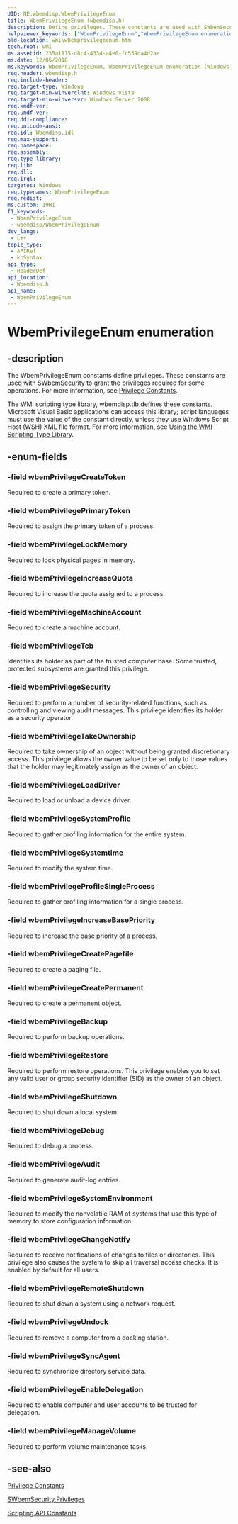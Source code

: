 ```yaml
---
UID: NE:wbemdisp.WbemPrivilegeEnum
title: WbemPrivilegeEnum (wbemdisp.h)
description: Define privileges. These constants are used with SWbemSecurity to grant the privileges required for some operations.
helpviewer_keywords: ["WbemPrivilegeEnum","WbemPrivilegeEnum enumeration [Windows Management Instrumentation]","wbemPrivilegeAudit","wbemPrivilegeBackup","wbemPrivilegeChangeNotify","wbemPrivilegeCreatePagefile","wbemPrivilegeCreatePermanent","wbemPrivilegeCreateToken","wbemPrivilegeDebug","wbemPrivilegeEnableDelegation","wbemPrivilegeIncreaseBasePriority","wbemPrivilegeIncreaseQuota","wbemPrivilegeLoadDriver","wbemPrivilegeLockMemory","wbemPrivilegeMachineAccount","wbemPrivilegeManageVolume","wbemPrivilegePrimaryToken","wbemPrivilegeProfileSingleProcess","wbemPrivilegeRemoteShutdown","wbemPrivilegeRestore","wbemPrivilegeSecurity","wbemPrivilegeShutdown","wbemPrivilegeSyncAgent","wbemPrivilegeSystemEnvironment","wbemPrivilegeSystemProfile","wbemPrivilegeSystemtime","wbemPrivilegeTakeOwnership","wbemPrivilegeTcb","wbemPrivilegeUndock","wbemdisp/WbemPrivilegeEnum","wbemdisp/wbemPrivilegeAudit","wbemdisp/wbemPrivilegeBackup","wbemdisp/wbemPrivilegeChangeNotify","wbemdisp/wbemPrivilegeCreatePagefile","wbemdisp/wbemPrivilegeCreatePermanent","wbemdisp/wbemPrivilegeCreateToken","wbemdisp/wbemPrivilegeDebug","wbemdisp/wbemPrivilegeEnableDelegation","wbemdisp/wbemPrivilegeIncreaseBasePriority","wbemdisp/wbemPrivilegeIncreaseQuota","wbemdisp/wbemPrivilegeLoadDriver","wbemdisp/wbemPrivilegeLockMemory","wbemdisp/wbemPrivilegeMachineAccount","wbemdisp/wbemPrivilegeManageVolume","wbemdisp/wbemPrivilegePrimaryToken","wbemdisp/wbemPrivilegeProfileSingleProcess","wbemdisp/wbemPrivilegeRemoteShutdown","wbemdisp/wbemPrivilegeRestore","wbemdisp/wbemPrivilegeSecurity","wbemdisp/wbemPrivilegeShutdown","wbemdisp/wbemPrivilegeSyncAgent","wbemdisp/wbemPrivilegeSystemEnvironment","wbemdisp/wbemPrivilegeSystemProfile","wbemdisp/wbemPrivilegeSystemtime","wbemdisp/wbemPrivilegeTakeOwnership","wbemdisp/wbemPrivilegeTcb","wbemdisp/wbemPrivilegeUndock","wmi.wbemprivilegeenum"]
old-location: wmi\wbemprivilegeenum.htm
tech.root: wmi
ms.assetid: 235a1115-d8c4-4334-a4e0-fc539da4d2ae
ms.date: 12/05/2018
ms.keywords: WbemPrivilegeEnum, WbemPrivilegeEnum enumeration [Windows Management Instrumentation], wbemPrivilegeAudit, wbemPrivilegeBackup, wbemPrivilegeChangeNotify, wbemPrivilegeCreatePagefile, wbemPrivilegeCreatePermanent, wbemPrivilegeCreateToken, wbemPrivilegeDebug, wbemPrivilegeEnableDelegation, wbemPrivilegeIncreaseBasePriority, wbemPrivilegeIncreaseQuota, wbemPrivilegeLoadDriver, wbemPrivilegeLockMemory, wbemPrivilegeMachineAccount, wbemPrivilegeManageVolume, wbemPrivilegePrimaryToken, wbemPrivilegeProfileSingleProcess, wbemPrivilegeRemoteShutdown, wbemPrivilegeRestore, wbemPrivilegeSecurity, wbemPrivilegeShutdown, wbemPrivilegeSyncAgent, wbemPrivilegeSystemEnvironment, wbemPrivilegeSystemProfile, wbemPrivilegeSystemtime, wbemPrivilegeTakeOwnership, wbemPrivilegeTcb, wbemPrivilegeUndock, wbemdisp/WbemPrivilegeEnum, wbemdisp/wbemPrivilegeAudit, wbemdisp/wbemPrivilegeBackup, wbemdisp/wbemPrivilegeChangeNotify, wbemdisp/wbemPrivilegeCreatePagefile, wbemdisp/wbemPrivilegeCreatePermanent, wbemdisp/wbemPrivilegeCreateToken, wbemdisp/wbemPrivilegeDebug, wbemdisp/wbemPrivilegeEnableDelegation, wbemdisp/wbemPrivilegeIncreaseBasePriority, wbemdisp/wbemPrivilegeIncreaseQuota, wbemdisp/wbemPrivilegeLoadDriver, wbemdisp/wbemPrivilegeLockMemory, wbemdisp/wbemPrivilegeMachineAccount, wbemdisp/wbemPrivilegeManageVolume, wbemdisp/wbemPrivilegePrimaryToken, wbemdisp/wbemPrivilegeProfileSingleProcess, wbemdisp/wbemPrivilegeRemoteShutdown, wbemdisp/wbemPrivilegeRestore, wbemdisp/wbemPrivilegeSecurity, wbemdisp/wbemPrivilegeShutdown, wbemdisp/wbemPrivilegeSyncAgent, wbemdisp/wbemPrivilegeSystemEnvironment, wbemdisp/wbemPrivilegeSystemProfile, wbemdisp/wbemPrivilegeSystemtime, wbemdisp/wbemPrivilegeTakeOwnership, wbemdisp/wbemPrivilegeTcb, wbemdisp/wbemPrivilegeUndock, wmi.wbemprivilegeenum
req.header: wbemdisp.h
req.include-header: 
req.target-type: Windows
req.target-min-winverclnt: Windows Vista
req.target-min-winversvr: Windows Server 2008
req.kmdf-ver: 
req.umdf-ver: 
req.ddi-compliance: 
req.unicode-ansi: 
req.idl: Wbemdisp.idl
req.max-support: 
req.namespace: 
req.assembly: 
req.type-library: 
req.lib: 
req.dll: 
req.irql: 
targetos: Windows
req.typenames: WbemPrivilegeEnum
req.redist: 
ms.custom: 19H1
f1_keywords:
 - WbemPrivilegeEnum
 - wbemdisp/WbemPrivilegeEnum
dev_langs:
 - c++
topic_type:
 - APIRef
 - kbSyntax
api_type:
 - HeaderDef
api_location:
 - Wbemdisp.h
api_name:
 - WbemPrivilegeEnum
---
```


# WbemPrivilegeEnum enumeration


## -description

The 
WbemPrivilegeEnum constants define privileges. These constants are used with 
<a href="https://docs.microsoft.com/windows/desktop/WmiSdk/swbemsecurity">SWbemSecurity</a> to grant the privileges required for some operations. For more information, see 
<a href="https://docs.microsoft.com/windows/desktop/WmiSdk/privilege-constants">Privilege Constants</a>.

The WMI scripting type library, wbemdisp.tlb defines these constants. Microsoft Visual Basic applications can access this library; script languages must use the value of the constant directly, unless they use Windows Script Host (WSH) XML file format. For more information, see 
<a href="https://docs.microsoft.com/windows/desktop/WmiSdk/using-the-wmi-scripting-type-library">Using the WMI Scripting Type Library</a>.

## -enum-fields

### -field wbemPrivilegeCreateToken

Required to create a primary token.

### -field wbemPrivilegePrimaryToken

Required to assign the primary token of a process.

### -field wbemPrivilegeLockMemory

Required to lock physical pages in memory.

### -field wbemPrivilegeIncreaseQuota

Required to increase the quota assigned to a process.

### -field wbemPrivilegeMachineAccount

Required to create a machine account.

### -field wbemPrivilegeTcb

Identifies its holder as part of the trusted computer base. Some trusted, protected subsystems are granted this privilege.

### -field wbemPrivilegeSecurity

Required to perform a number of security-related functions, such as controlling and viewing audit messages. This privilege identifies its holder as a security operator.

### -field wbemPrivilegeTakeOwnership

Required to take ownership of an object without being granted discretionary access. This privilege allows the owner value to be set only to those values that the holder may legitimately assign as the owner of an object.

### -field wbemPrivilegeLoadDriver

Required to load or unload a device driver.

### -field wbemPrivilegeSystemProfile

Required to gather profiling information for the entire system.

### -field wbemPrivilegeSystemtime

Required to modify the system time.

### -field wbemPrivilegeProfileSingleProcess

Required to gather profiling information for a single process.

### -field wbemPrivilegeIncreaseBasePriority

Required to increase the base priority of a process.

### -field wbemPrivilegeCreatePagefile

Required to create a paging file.

### -field wbemPrivilegeCreatePermanent

Required to create a permanent object.

### -field wbemPrivilegeBackup

Required to perform backup operations.

### -field wbemPrivilegeRestore

Required to perform restore operations. This privilege enables you to set any valid user or group security identifier (SID)  as the owner of an object.

### -field wbemPrivilegeShutdown

Required to shut down a local system.

### -field wbemPrivilegeDebug

Required to debug a process.

### -field wbemPrivilegeAudit

Required to generate audit-log entries.

### -field wbemPrivilegeSystemEnvironment

Required to modify the nonvolatile RAM of systems that use this type of memory to store configuration information.

### -field wbemPrivilegeChangeNotify

Required to receive notifications of changes to files or directories. This privilege also causes the system to skip all traversal access checks. It is enabled by default for all users.

### -field wbemPrivilegeRemoteShutdown

Required to shut down a system using a network request.

### -field wbemPrivilegeUndock

Required to remove a computer from a docking station.

### -field wbemPrivilegeSyncAgent

Required to synchronize directory service data.

### -field wbemPrivilegeEnableDelegation

Required to enable computer and user accounts to be trusted for delegation.

### -field wbemPrivilegeManageVolume

Required to perform volume maintenance tasks.

## -see-also

<a href="https://docs.microsoft.com/windows/desktop/WmiSdk/privilege-constants">Privilege Constants</a>



<a href="https://docs.microsoft.com/windows/desktop/WmiSdk/swbemsecurity-privileges">SWbemSecurity.Privileges</a>



<a href="https://docs.microsoft.com/windows/desktop/WmiSdk/scripting-api-constants">Scripting API Constants</a>


